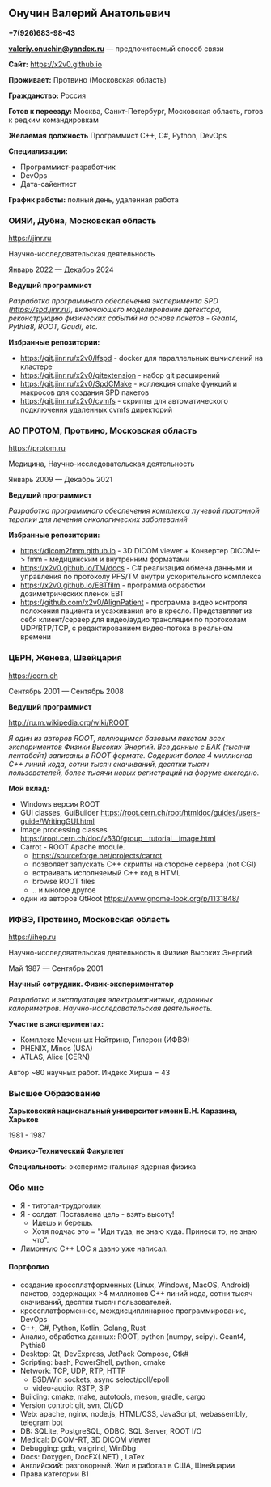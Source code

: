 ## Онучин Валерий Анатольевич ##

**+7(926)683-98-43**

**valeriy.onuchin@yandex.ru** — предпочитаемый способ связи

**Сайт:** https://x2v0.github.io

**Проживает:** Протвино (Московская область)

**Гражданство:** Россия

**Готов к переезду:** Москва, Санкт-Петербург, Московская область, готов к редким командировкам

**Желаемая должность**
Программист С++, C#, Python, DevOps

**Специализации:**
- Программист-разработчик
- DevOps
- Дата-сайентист

**График работы:** полный день, удаленная работа

### ОИЯИ, Дубна, Московская область ###
https://jinr.ru

Научно-исследовательская деятельность

Январь 2022 — Декабрь 2024

**Ведущий программист**

*Разработка программного обеспечения эксперимента SPD (https://spd.jinr.ru), включающего моделирование детектора, реконструкцию физических событий на основе пакетов - Geant4, Pythia8, ROOT, Gaudi, etc.*

**Избранные репозитории:**
- https://git.jinr.ru/x2v0/lfspd - docker для параллельных вычислений на кластере
- https://git.jinr.ru/x2v0/gitextension - набор git расширений
- https://git.jinr.ru/x2v0/SpdCMake - коллекция cmake функций и макросов для создания SPD пакетов
- https://git.jinr.ru/x2v0/cvmfs - скрипты для автоматического подключения удаленных cvmfs директорий

### АО ПРОТОМ, Протвино, Московская область ###
https://protom.ru

Медицина, Научно-исследовательская деятельность

Январь 2009 — Декабрь 2021

**Ведущий программист**

*Разработка программного обеспечения комплекса лучевой протонной терапии для лечения онкологических заболеваний*

**Избранные репозитории:**
- https://dicom2fmm.github.io - 3D DICOM viewer +
Конвертер DICOM<-> fmm - медицинским и внутренним форматами
- https://x2v0.github.io/TM/docs - C# реализация обмена данными и управления по протоколу PFS/TM внутри ускорительного комплекса
- https://x2v0.github.io/EBTfilm - программа обработки дозиметрических пленок EBT
- https://github.com/x2v0/AlignPatient - программа видео контроля положения пациента и усаживания его в кресло. Представляет из себя клиент/сервер для видео/аудио трансляции по протоколам UDP/RTP/TCP, с редактированием видео-потока в реальном времени

### ЦЕРН, Женева, Швейцария ###
 https://cern.ch

Сентябрь 2001 — Сентябрь 2008

**Ведущий программист**

http://ru.m.wikipedia.org/wiki/ROOT

*Я один из авторов ROOT, являющимся базовым пакетом всех экспериментов Физики Высоких Энергий. Все данные с БАК (тысячи пентабайт) записаны в ROOT формате. Содержит более 4 миллионов С++ линий кода, сотни тысяч скачиваний, десятки тысяч пользователей, более тысячи новых регистраций на форуме ежегодно.*

**Мой вклад:**
- Windows версия ROOT
- GUI classes, GuiBuilder
https://root.cern.ch/root/htmldoc/guides/users-guide/WritingGUI.html
- Image processing classes
https://root.cern.ch/doc/v630/group__tutorial__image.html
- Carrot - ROOT Apache module.
	- https://sourceforge.net/projects/carrot
	- позволяет запускать С++ скрипты на стороне сервера (not CGI)
	- встраивать исполняемый C++ код в HTML
	- browse ROOT files
	- .. и многое другое
- один из авторов QtRoot
https://www.gnome-look.org/p/1131848/

### ИФВЭ, Протвино, Московская область ###
 https://ihep.ru

Научно-исследовательская деятельность в Физике Высоких Энергий

Май 1987 — Сентябрь 2001

**Научный сотрудник. Физик-экспериментатор**

*Разработка и эксплуатация электромагнитных, адронных калориметров.*
*Научно-исследовательская деятельность.*

**Участие в экспериментах:**
- Комплекс Меченных Нейтрино, Гиперон (ИФВЭ)
- PHENIX, Minos (USA)
- ATLAS, Alice (CERN)

Автор ~80 научных работ. Индекс Хирша = 43 

### Высшее Образование ###

**Харьковский национальный университет имени В.Н. Каразина, Харьков**

1981 - 1987

**Физико-Технический Факультет**

**Специальность:** экспериментальная ядерная физика

###  Обо мне ###
- Я - титотал-трудоголик
- Я - солдат. Поставлена цель - взять высоту!	
	- Идешь и берешь.
	- Хотя подчас это = "Иди туда, не знаю куда. Принеси то, не знаю что".
- Лимонную С++ LOC я давно уже написал.

#### Портфолио ####
- создание кроссплатформенных (Linux, Windows, MacOS, Android) пакетов, содержащих >4 миллионов C++ линий кода, сотни тысяч скачиваний, десятки тысяч пользователей.
- кроссплатформенное, междисциплинарное программирование, DevOps
- C++, C#, Python, Kotlin, Golang, Rust
- Анализ, обработка данных: ROOT, python (numpy, scipy). Geant4, Pythia8
- Desktop: Qt, DevExpress, JetPack Compose, Gtk#
- Scripting: bash, PowerShell, python, cmake
- Network: TCP, UDP, RTP, HTTP
	- BSD/Win sockets, async select/poll/epoll
	- video-audio: RSTP, SIP
- Building: cmake, make, autotools, meson, gradle, cargo
- Version control: git, svn, CI/CD
- Web: apache, nginx, node.js, HTML/CSS, JavaScript, webassembly, telegram bot
- DB: SQLite, PostgreSQL, ODBC, SQL Server, ROOT I/O
- Medical: DICOM-RT, 3D DICOM viewer
- Debugging: gdb, valgrind, WinDbg
- Docs: Doxygen, DocFX(.NET) , LaTex
- Английский: разговорный. Жил и работал в США, Швейцарии
- Права категории B1

